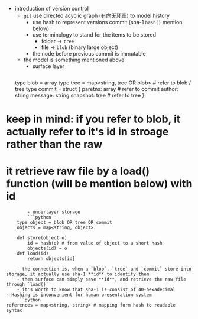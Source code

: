 - introduction of version control
	- `git` use directed acyclic graph (有向无环图) to model history
		- use hash to represent versions commit (sha-1 `hash()` mention below)
		- use terminology to stand for the items to be stored
			- folder -> `tree`
			- file -> `blob` (binary large object)
		- the node before previous commit is immutable
	- the model is something mentioned above
		- surface layer
      ```python 
	type blob = array<byte>
	type tree = map<string, tree OR blob> # refer to blob / tree
	type commit = struct {
		paretns: array<commit> # refer to commit
		author: string
		message: string
		snapshot: tree # refer to tree
	}
# keep in mind: if you refer to blob, it actually refer to it's id in stroage rather than the raw
# it retrieve raw file by a load() function (will be mention below) with id
```
		- underlayer storage
		```python
	type object = blob OR tree OR commit
	objects = map<string, object>

	def store(object o)
		id = hash(o) # from value of object to a short hash
		objects(id) = o
	def load(id)
		return objects[id]
```
		- the connection is, when a `blob`, `tree` and `commit` store into storage, it actually use sha-1 **id** to identify them
		- then surface can simply save **id**, and retrieve the raw file through `load()`
		- it's worth to know that sha-1 is consist of 40-hexadecimal
	- Hashing is inconvenient for human presentation system
		```python
	references = map<string, string> # mapping form hash to readable syntax 
```
